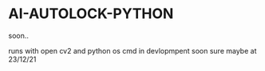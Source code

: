 # AI-AUTOLOCK-PYTHON
soon..

runs with open cv2 and python os cmd
in devlopmpent
soon sure
maybe at 23/12/21
